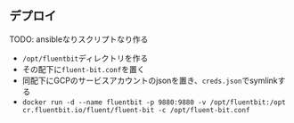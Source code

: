 ## デプロイ
TODO: ansibleなりスクリプトなり作る

* `/opt/fluentbit`ディレクトリを作る
* その配下に`fluent-bit.conf`を置く
* 同配下にGCPのサービスアカウントのjsonを置き、`creds.json`でsymlinkする
* `docker run -d --name fluentbit -p 9880:9880 -v /opt/fluentbit:/opt cr.fluentbit.io/fluent/fluent-bit -c /opt/fluent-bit.conf`
